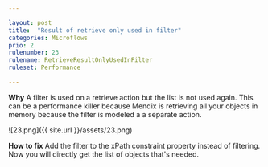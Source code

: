 ```yaml
---

layout: post
title:  "Result of retrieve only used in filter"
categories: Microflows
prio: 2
rulenumber: 23
rulename: RetrieveResultOnlyUsedInFilter
ruleset: Performance

---
```


**Why**
A filter is used on a retrieve action but the list is not used again. This can be a performance killer because Mendix is retrieving all your objects in memory because the filter is modeled a a separate action.

![23.png]({{ site.url }}/assets/23.png)

**How to fix**
Add the filter to the xPath constraint property instead of filtering. Now you will directly get the list of objects that's needed.
